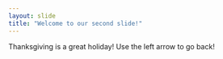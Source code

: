```yaml
---
layout: slide
title: "Welcome to our second slide!"
---
```

Thanksgiving is a great holiday!
Use the left arrow to go back!